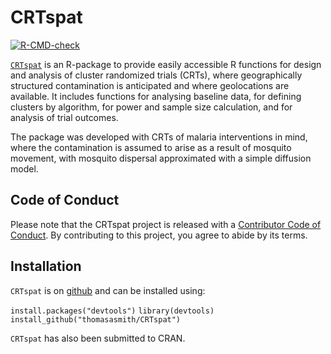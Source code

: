 
<!-- README.md is generated from README.Rmd. Please edit that file -->

# CRTspat

<!-- badges: start -->

[![R-CMD-check](https://github.com/ThomasASmith/CRTspat/actions/workflows/R-CMD-check.yaml/badge.svg)](https://github.com/ThomasASmith/CRTspat/actions/workflows/R-CMD-check.yaml)
<!-- badges: end -->

[`CRTspat`](https://thomasasmith.github.io/articles/CRTspat.html) is an
R-package to provide easily accessible R functions for design and
analysis of cluster randomized trials (CRTs), where geographically
structured contamination is anticipated and where geolocations are
available. It includes functions for analysing baseline data, for
defining clusters by algorithm, for power and sample size calculation,
and for analysis of trial outcomes.

The package was developed with CRTs of malaria interventions in mind,
where the contamination is assumed to arise as a result of mosquito
movement, with mosquito dispersal approximated with a simple diffusion
model.

## Code of Conduct

Please note that the CRTspat project is released with a [Contributor
Code of
Conduct](https://contributor-covenant.org/version/2/1/CODE_OF_CONDUCT.html).
By contributing to this project, you agree to abide by its terms.

## Installation

`CRTspat` is on [github](https://github.com/ThomasASmith/CRTspat/) and
can be installed using:

`install.packages("devtools")` `library(devtools)`
`install_github("thomasasmith/CRTspat")`

`CRTspat` has also been submitted to CRAN.
